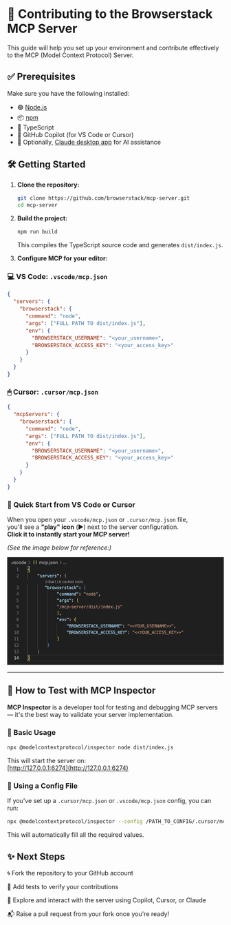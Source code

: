 # 🚀 Contributing to the Browserstack MCP Server

This guide will help you set up your environment and contribute effectively to the MCP (Model Context Protocol) Server.

## ✅ Prerequisites

Make sure you have the following installed:

- 🟢 [Node.js](https://nodejs.org/)
- 📦 [npm](https://www.npmjs.com/)
- 📝 TypeScript
- 🤖 GitHub Copilot (for VS Code or Cursor)
- 🧠 Optionally, [Claude desktop app](https://www.anthropic.com/index/claude-desktop) for AI assistance

## 🛠 Getting Started

1. **Clone the repository:**

   ```bash
   git clone https://github.com/browserstack/mcp-server.git
   cd mcp-server
   ```

2. **Build the project:**

   ```bash
   npm run build
   ```

   This compiles the TypeScript source code and generates `dist/index.js`.

3. **Configure MCP for your editor:**

### 💻 VS Code: `.vscode/mcp.json`

```json
{
  "servers": {
    "browserstack": {
      "command": "node",
      "args": ["FULL PATH TO dist/index.js"],
      "env": {
        "BROWSERSTACK_USERNAME": "<your_username>",
        "BROWSERSTACK_ACCESS_KEY": "<your_access_key>"
      }
    }
  }
}
```

### 🖱 Cursor: `.cursor/mcp.json`

```json
{
  "mcpServers": {
    "browserstack": {
      "command": "node",
      "args": ["FULL PATH TO dist/index.js"],
      "env": {
        "BROWSERSTACK_USERNAME": "<your_username>",
        "BROWSERSTACK_ACCESS_KEY": "<your_access_key>"
      }
    }
  }
}
```
### 🔨 Quick Start from VS Code or Cursor

When you open your `.vscode/mcp.json` or `.cursor/mcp.json` file,  
you'll see a **"play" icon** (▶️) next to the server configuration.  
**Click it to instantly start your MCP server!**

*(See the image below for reference:)*  
<div>
<img src="assets/starting-mcp-server.png" alt="Starting MCP Server" height="250">
</div>

---

## 🧪 How to Test with MCP Inspector

**MCP Inspector** is a developer tool for testing and debugging MCP servers — it's the best way to validate your server implementation.

### 🔹 Basic Usage

```bash
npx @modelcontextprotocol/inspector node dist/index.js
```

This will start the server on:  
[http://127.0.0.1:6274](http://127.0.0.1:6274)

### 🔸 Using a Config File

If you've set up a `.cursor/mcp.json` or `.vscode/mcp.json` config, you can run:

```bash
npx @modelcontextprotocol/inspector --config /PATH_TO_CONFIG/.cursor/mcp.json --server browserstack
```

This will automatically fill all the required values.


## ✨ Next Steps

🌀 Fork the repository to your GitHub account

🧩 Add tests to verify your contributions

🤖 Explore and interact with the server using Copilot, Cursor, or Claude

📬 Raise a pull request from your fork once you're ready!
